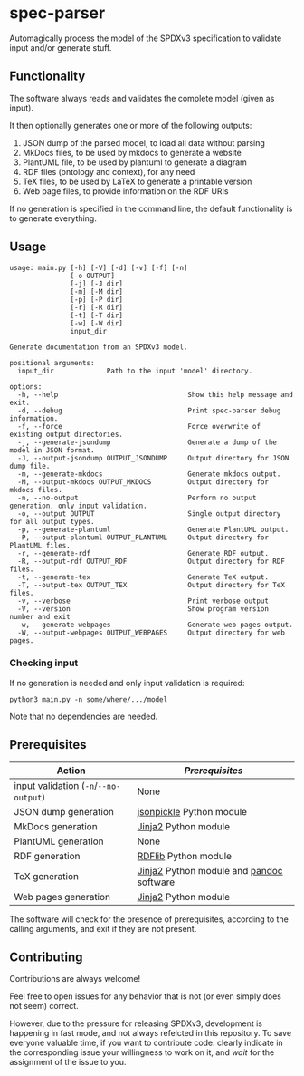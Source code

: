 # spec-parser

Automagically process the model of the SPDXv3 specification to validate input
and/or generate stuff.

## Functionality

The software always reads and validates the complete model (given as input).

It then optionally generates one or more of the following outputs:

1. JSON dump of the parsed model, to load all data without parsing
2. MkDocs files, to be used by mkdocs to generate a website
3. PlantUML file, to be used by plantuml to generate a diagram
4. RDF files (ontology and context), for any need
5. TeX files, to be used by LaTeX to generate a printable version
6. Web page files, to provide information on the RDF URIs

If no generation is specified in the command line,
the default functionality is to generate everything.

## Usage

```
usage: main.py [-h] [-V] [-d] [-v] [-f] [-n]
               [-o OUTPUT]
               [-j] [-J dir]
               [-m] [-M dir]
               [-p] [-P dir]
               [-r] [-R dir]
               [-t] [-T dir]
               [-w] [-W dir]
               input_dir

Generate documentation from an SPDXv3 model.

positional arguments:
  input_dir             Path to the input 'model' directory.

options:
  -h, --help                                Show this help message and exit.
  -d, --debug                               Print spec-parser debug information.
  -f, --force                               Force overwrite of existing output directories.
  -j, --generate-jsondump                   Generate a dump of the model in JSON format.
  -J, --output-jsondump OUTPUT_JSONDUMP     Output directory for JSON dump file.
  -m, --generate-mkdocs                     Generate mkdocs output.
  -M, --output-mkdocs OUTPUT_MKDOCS         Output directory for mkdocs files.
  -n, --no-output                           Perform no output generation, only input validation.
  -o, --output OUTPUT                       Single output directory for all output types.
  -p, --generate-plantuml                   Generate PlantUML output.
  -P, --output-plantuml OUTPUT_PLANTUML     Output directory for PlantUML files.
  -r, --generate-rdf                        Generate RDF output.
  -R, --output-rdf OUTPUT_RDF               Output directory for RDF files.
  -t, --generate-tex                        Generate TeX output.
  -T, --output-tex OUTPUT_TEX               Output directory for TeX files.
  -v, --verbose                             Print verbose output
  -V, --version                             Show program version number and exit
  -w, --generate-webpages                   Generate web pages output.
  -W, --output-webpages OUTPUT_WEBPAGES     Output directory for web pages.

```

### Checking input

If no generation is needed and only input validation is required:

```shell
python3 main.py -n some/where/.../model
```

Note that no dependencies are needed.

## Prerequisites

| **Action** | *Prerequisites* |
|---|---|
| input validation (`-n`/`--no-output`) | None |
| JSON dump generation | [jsonpickle](https://pypi.org/project/jsonpickle/) Python module |
| MkDocs generation | [Jinja2](https://pypi.org/project/Jinja2/) Python module |
| PlantUML generation | None |
| RDF generation | [RDFlib](https://pypi.org/project/rdflib/) Python module |
| TeX generation | [Jinja2](https://pypi.org/project/Jinja2/) Python module and [pandoc](https://pandoc.org/) software |
| Web pages generation | [Jinja2](https://pypi.org/project/Jinja2/) Python module |

The software will check for the presence of prerequisites,
according to the calling arguments,
and exit if they are not present.

## Contributing

Contributions are always welcome!

Feel free to open issues for any behavior that is not
(or even simply does not seem) correct.

However, due to the pressure for releasing SPDXv3,
development is happening in fast mode,
and not always refelcted in this repository.
To save everyone valuable time, if you want to contribute code:
clearly indicate in the corresponding issue
your willingness to work on it,
and _wait_ for the assignment of the issue to you.
